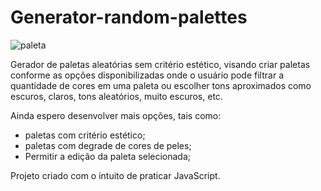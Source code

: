 # Generator-random-palettes

![paleta](https://user-images.githubusercontent.com/88788433/154270532-8973b907-b28f-4d65-9df4-29b5dd9df0c5.png)

Gerador de paletas aleatórias sem critério estético, visando criar paletas conforme as opções disponibilizadas onde o usuário pode filtrar a quantidade de cores em uma paleta ou escolher tons aproximados como escuros, claros, tons aleatórios, muito escuros, etc.

Ainda espero desenvolver mais opções, tais como:

- paletas com critério estético;
- paletas com degrade de cores de peles;
- Permitir a edição da paleta selecionada;

Projeto criado com o intuito de praticar JavaScript.
